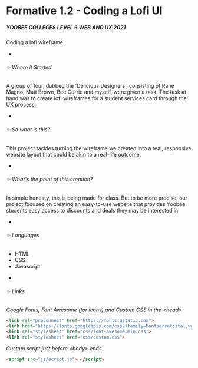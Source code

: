 # Formative 1.2 - Coding a Lofi UI
##### YOOBEE COLLEGES LEVEL 6 WEB AND UX 2021
Coding a lofi wireframe.

-

###### :sparkles: Where it Started
A group of four, dubbed the 'Delicious Designers', consisting of Rane Magno, Matt Brown, Bee Currie and myself, were given a task. The task at hand was to create lofi wireframes for a student services card through the UX process.

-


###### :sparkles: So what is this?
This project tackles turning the wireframe we created into a real, responsive website layout that could be akin to a real-life outcome.

-

###### :sparkles: What's the point of this creation?
In simple honesty, this is being made for class. But to be more precise, our project focused on creating an easy-to-use website that provides Yoobee students easy access to discounts and deals they may be interested in.


-

###### :sparkles: Languages
* HTML
* CSS
* Javascript

-

###### :sparkles: Links
*Google Fonts, Font Awesome (for icons) and Custom CSS in the <head\>*
``` HTML
<link rel="preconnect" href="https://fonts.gstatic.com">
<link href="https://fonts.googleapis.com/css2?family=Montserrat:ital,wght@0,400;0,500;0,900;1,400&display=swap" rel="stylesheet">
<link rel="stylesheet" href="css/font-awesome.min.css">
<link rel="stylesheet" href="css/custom.css">
```

*Custom script just before <body\> ends*
``` HTML
<script src="js/script.js"> </script>
```
